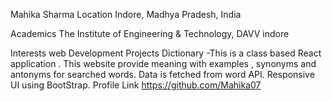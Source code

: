 Mahika Sharma
Location
Indore, Madhya Pradesh, India

Academics
The Institute of Engineering & Technology, DAVV indore

Interests
web Development
Projects
Dictionary  -This is a class based React application . This website provide meaning with examples , synonyms and antonyms for searched words. Data is fetched from word API. Responsive UI using BootStrap.
Profile Link
https://github.com/Mahika07
